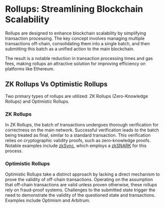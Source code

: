 # Rollups: Streamlining Blockchain Scalability

Rollups are designed to enhance blockchain scalability by simplifying transaction processing. The key concept involves
managing multiple transactions off-chain, consolidating them into a single batch, and then submitting this batch as a
unified action to the main blockchain.

The result is a notable reduction in transaction processing times and gas fees, making rollups an attractive solution
for improving efficiency on platforms like Ethereum.

## ZK Rollups Vs Optimistic Rollups

Two primary types of rollups are utilized: ZK Rollups (Zero-Knowledge Rollups) and Optimistic Rollups.

### ZK Rollups

In ZK Rollups, the batch of transactions undergoes thorough verification for correctness on the main network. Successful
verification leads to the batch being treated as final, similar to a standard transaction. This verification relies on
cryptographic validity proofs, such as zero-knowledge proofs. Notable examples include [zkSync](../docs/zksync_era.md),
which employs a [zkSNARK](zkSNARK.md) for this process.

### Optimistic Rollups

Optimistic Rollups take a distinct approach by lacking a direct mechanism to prove the validity of off-chain
transactions. Operating on the assumption that off-chain transactions are valid unless proven otherwise, these rollups
rely on fraud-proof systems. Challenges to the submitted state trigger the need to demonstrate the validity of the
questioned state and transactions. Examples include Optimism and Arbitrum.
